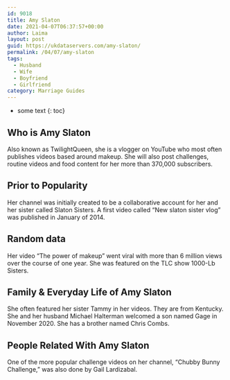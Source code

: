 ```yaml
---
id: 9018
title: Amy Slaton
date: 2021-04-07T06:37:57+00:00
author: Laima
layout: post
guid: https://ukdataservers.com/amy-slaton/
permalink: /04/07/amy-slaton
tags:
  - Husband
  - Wife
  - Boyfriend
  - Girlfriend
category: Marriage Guides
---
```


* some text
{: toc}


## Who is Amy Slaton
                  
                  
                  
Also known as TwilightQueen, she is a vlogger on YouTube who most often publishes videos based around makeup. She will also post challenges, routine videos and food content for her more than 370,000 subscribers. 
                  
              
            
              
            
                
                
                
## Prior to Popularity
                  
                  
                  
Her channel was initially created to be a collaborative account for her and her sister called Slaton Sisters. A first video called &#8220;New slaton sister vlog&#8221; was published in January of 2014.
                  
              
            
              
            
                
                
                
## Random data
                  
                  
                  
Her video &#8220;The power of makeup&#8221; went viral with more than 6 million views over the course of one year. She was featured on the TLC show 1000-Lb Sisters.
                  
              
            
              
            
                
                
                
## Family & Everyday Life of Amy Slaton
                  
                  
                  
She often featured her sister Tammy in her videos. They are from Kentucky. She and her husband Michael Halterman welcomed a son named Gage in November 2020. She has a brother named Chris Combs. 
                  
              
            
              
            
                
                
                
## People Related With Amy Slaton
                  
                  
                  
One of the more popular challenge videos on her channel, &#8220;Chubby Bunny Challenge,&#8221; was also done by Gail Lardizabal.
                  
              
            
              
            
                
              
            
              
              
            
            
              
            
          
          
          